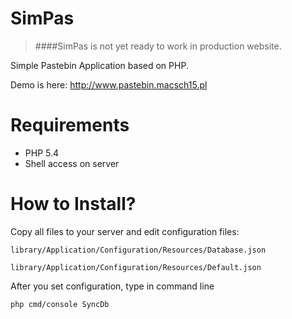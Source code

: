 SimPas
======

> ####SimPas is not yet ready to work in production website.

Simple Pastebin Application based on PHP.

Demo is here: http://www.pastebin.macsch15.pl

Requirements
======
* PHP 5.4
* Shell access on server


How to Install?
======
Copy all files to your server and edit configuration files:

```
library/Application/Configuration/Resources/Database.json
```

```
library/Application/Configuration/Resources/Default.json
```

After you set configuration, type in command line


```
php cmd/console SyncDb
```
